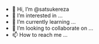 - 👋 Hi, I’m @satsukereza
- 👀 I’m interested in ...
- 🌱 I’m currently learning ...
- 💞️ I’m looking to collaborate on ...
- 📫 How to reach me ...

<!---
satsukereza/satsukereza is a ✨ special ✨ repository because its `README.md` (this file) appears on your GitHub profile.
You can click the Preview link to take a look at your changes.
--->
